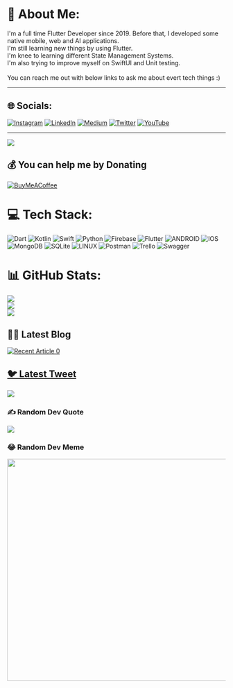 # 💫 About Me:
I'm a full time Flutter Developer since 2019. Before that, I developed some native mobile, web and AI applications.<br>I'm still learning new things by using Flutter.<br>I'm knee to learning different State Management Systems.<br>I'm also trying to improve myself on SwiftUI and Unit testing.<br><br>You can reach me out with below links to ask me about evert tech things :)


---
## 🌐 Socials:
[![Instagram](https://img.shields.io/badge/Instagram-%23E4405F.svg?logo=Instagram&logoColor=white)](https://instagram.com/bak.ten) [![LinkedIn](https://img.shields.io/badge/LinkedIn-%230077B5.svg?logo=linkedin&logoColor=white)](https://linkedin.com/in/burak-akten-b401ba102) [![Medium](https://img.shields.io/badge/Medium-12100E?logo=medium&logoColor=white)](https://medium.com/@burakakten) [![Twitter](https://img.shields.io/badge/Twitter-%231DA1F2.svg?logo=Twitter&logoColor=white)](https://twitter.com/aktenburakk) [![YouTube](https://img.shields.io/badge/YouTube-%23FF0000.svg?logo=YouTube&logoColor=white)](https://youtube.com/@burakakten3214) 

---
[![](https://visitcount.itsvg.in/api?id=BurakAkten&icon=0&color=0)](https://visitcount.itsvg.in)

  ## 💰 You can help me by Donating
  [![BuyMeACoffee](https://img.shields.io/badge/Buy%20Me%20a%20Coffee-ffdd00?style=for-the-badge&logo=buy-me-a-coffee&logoColor=black)](https://buymeacoffee.com/aktenburakk) 

# 💻 Tech Stack:
![Dart](https://img.shields.io/badge/dart-%230175C2.svg?style=for-the-badge&logo=dart&logoColor=white) ![Kotlin](https://img.shields.io/badge/kotlin-%230095D5.svg?style=for-the-badge&logo=kotlin&logoColor=white) ![Swift](https://img.shields.io/badge/swift-F54A2A?style=for-the-badge&logo=swift&logoColor=white) ![Python](https://img.shields.io/badge/python-3670A0?style=for-the-badge&logo=python&logoColor=ffdd54) ![Firebase](https://img.shields.io/badge/firebase-%23039BE5.svg?style=for-the-badge&logo=firebase) ![Flutter](https://img.shields.io/badge/Flutter-%2302569B.svg?style=for-the-badge&logo=Flutter&logoColor=white) ![ANDROID](https://img.shields.io/badge/android-%2320232a.svg?style=for-the-badge&logo=android&logoColor=%a4c639) ![IOS](https://img.shields.io/badge/IOS-%2320232a.svg?style=for-the-badge&logo=apple&logoColor=white) ![MongoDB](https://img.shields.io/badge/MongoDB-%234ea94b.svg?style=for-the-badge&logo=mongodb&logoColor=white) ![SQLite](https://img.shields.io/badge/sqlite-%2307405e.svg?style=for-the-badge&logo=sqlite&logoColor=white) ![LINUX](https://img.shields.io/badge/Linux-FCC624?style=for-the-badge&logo=linux&logoColor=black) ![Postman](https://img.shields.io/badge/Postman-FF6C37?style=for-the-badge&logo=postman&logoColor=white) ![Trello](https://img.shields.io/badge/Trello-%23026AA7.svg?style=for-the-badge&logo=Trello&logoColor=white) ![Swagger](https://img.shields.io/badge/-Swagger-%23Clojure?style=for-the-badge&logo=swagger&logoColor=white)
# 📊 GitHub Stats:
![](https://github-readme-stats.vercel.app/api?username=BurakAkten&theme=dark&hide_border=false&include_all_commits=true&count_private=true)<br/>
![](https://github-readme-streak-stats.herokuapp.com/?user=BurakAkten&theme=dark&hide_border=false)<br/>
![](https://github-readme-stats.vercel.app/api/top-langs/?username=BurakAkten&theme=dark&hide_border=false&include_all_commits=true&count_private=true&layout=compact)

## ✍🏻 Latest Blog
<a target="_blank" href="https://github-readme-medium-recent-article.vercel.app/medium/@burakakten/0"><img src="https://github-readme-medium-recent-article.vercel.app/medium/@burakakten/0" alt="Recent Article 0"> 


## 🐦 Latest Tweet
[![](https://gtce.itsvg.in/api?username=aktenburakk)](https://github.com/VishwaGauravIn/github-twitter-card-embed)

### ✍️ Random Dev Quote
![](https://quotes-github-readme.vercel.app/api?type=horizontal&theme=radical)

### 😂 Random Dev Meme
<img src="https://rm.up.railway.app/" width="512px"/>
  
